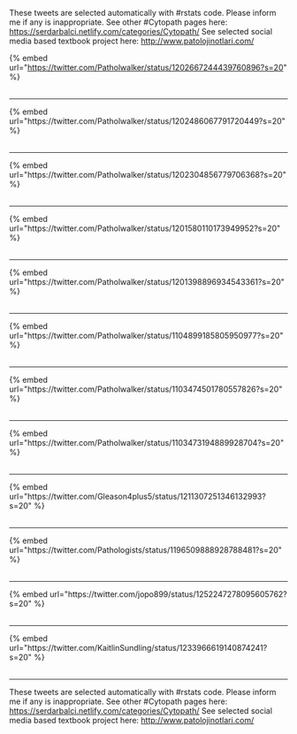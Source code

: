 

These tweets are selected automatically with #rstats code. Please inform me if any is inappropriate.
See other #Cytopath pages here: https://serdarbalci.netlify.com/categories/Cytopath/ 
See selected social media based textbook project here: http://www.patolojinotlari.com/

{% embed url="https://twitter.com/Patholwalker/status/1202667244439760896?s=20" %}<br>
<br>
<hr>
{% embed url="https://twitter.com/Patholwalker/status/1202486067791720449?s=20" %}<br>
<br>
<hr>
{% embed url="https://twitter.com/Patholwalker/status/1202304856779706368?s=20" %}<br>
<br>
<hr>
{% embed url="https://twitter.com/Patholwalker/status/1201580110173949952?s=20" %}<br>
<br>
<hr>
{% embed url="https://twitter.com/Patholwalker/status/1201398896934543361?s=20" %}<br>
<br>
<hr>
{% embed url="https://twitter.com/Patholwalker/status/1104899185805950977?s=20" %}<br>
<br>
<hr>
{% embed url="https://twitter.com/Patholwalker/status/1103474501780557826?s=20" %}<br>
<br>
<hr>
{% embed url="https://twitter.com/Patholwalker/status/1103473194889928704?s=20" %}<br>
<br>
<hr>
{% embed url="https://twitter.com/Gleason4plus5/status/1211307251346132993?s=20" %}<br>
<br>
<hr>
{% embed url="https://twitter.com/Pathologists/status/1196509888928788481?s=20" %}<br>
<br>
<hr>
{% embed url="https://twitter.com/jopo899/status/1252247278095605762?s=20" %}<br>
<br>
<hr>
{% embed url="https://twitter.com/KaitlinSundling/status/1233966619140874241?s=20" %}<br>
<br>
<hr>


These tweets are selected automatically with #rstats code. Please inform me if any is inappropriate.
See other #Cytopath pages here: https://serdarbalci.netlify.com/categories/Cytopath/ 
See selected social media based textbook project here: http://www.patolojinotlari.com/

